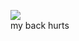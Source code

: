 ![](https://i.pinimg.com/originals/07/42/7b/07427b2d6d683781e8b48c336ce58b35.gif) <br>
my back hurts
